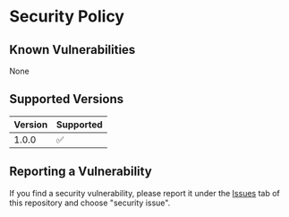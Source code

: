 # Security Policy

## Known Vulnerabilities

None

## Supported Versions

| Version       | Supported          |
| ------------- | ------------------ |
| 1.0.0         | :white_check_mark: |

## Reporting a Vulnerability

If you find a security vulnerability, please report it under the [Issues](https://github.com/cameronmathis/ContactManagementSystem/issues/new/choose) tab of this repository and choose "security issue".

